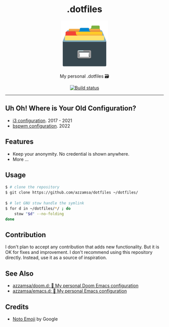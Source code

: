 <div align="center">
<h1>.dotfiles</h1>

<img src='assets/logo.png' width=150px/>

My personal .dotfiles 🗃️

<a href="https://github.com/azzamsa/dotfiles/workflows/ci.yml">
    <img src="https://github.com/azzamsa/dotfiles/workflows/ci/badge.svg" alt="Build status" />
</a>

</div>

---

## Uh Oh! Where is Your Old Configuration?

- [i3 configuration](https://github.com/azzamsa/dotfiles/tree/i3). 2017 - 2021 
- [bspwm configuration](https://github.com/azzamsa/dotfiles/tree/bspwm). 2022 

## Features

- Keep your anonymity. No credential is shown anywhere.
- More ...

## Usage

``` bash
$ # clone the repository
$ git clone https://github.com/azzamsa/dotfiles ~/dotfiles/

$ # let GNU stow handle the symlink
$ for d in ~/dotfiles/*/ ; do
    stow "$d" --no-folding
done
```

## Contribution

I don't plan to accept any contribution that adds new functionality. But it is OK for fixes and improvement. I don't recommend using this repository directly. Instead, use it as a source of inspiration.

## See Also

- [azzamsa/doom.d: 📜 My personal Doom Emacs configuration](https://github.com/azzamsa/doom.d) 
- [azzamsa/emacs.d: 📜 My personal Emacs configuration](https://github.com/azzamsa/emacs.d)

## Credits

- [Noto Emoji](https://github.com/googlefonts/noto-emoji) by Google
